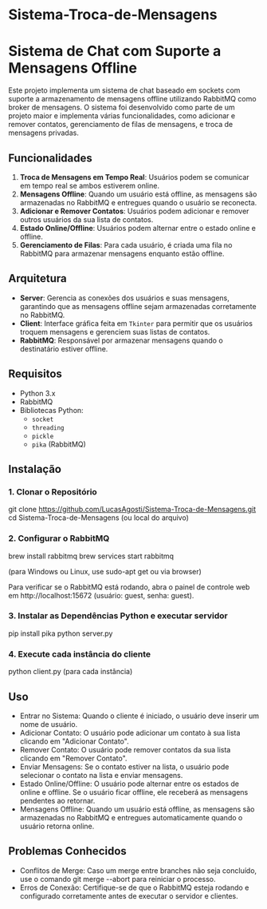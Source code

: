 # Sistema-Troca-de-Mensagens
 
# Sistema de Chat com Suporte a Mensagens Offline

Este projeto implementa um sistema de chat baseado em sockets com suporte a armazenamento de mensagens offline utilizando RabbitMQ como broker de mensagens. O sistema foi desenvolvido como parte de um projeto maior e implementa várias funcionalidades, como adicionar e remover contatos, gerenciamento de filas de mensagens, e troca de mensagens privadas.

## Funcionalidades

1. **Troca de Mensagens em Tempo Real**: Usuários podem se comunicar em tempo real se ambos estiverem online.
2. **Mensagens Offline**: Quando um usuário está offline, as mensagens são armazenadas no RabbitMQ e entregues quando o usuário se reconecta.
3. **Adicionar e Remover Contatos**: Usuários podem adicionar e remover outros usuários da sua lista de contatos.
4. **Estado Online/Offline**: Usuários podem alternar entre o estado online e offline.
5. **Gerenciamento de Filas**: Para cada usuário, é criada uma fila no RabbitMQ para armazenar mensagens enquanto estão offline.

## Arquitetura

- **Server**: Gerencia as conexões dos usuários e suas mensagens, garantindo que as mensagens offline sejam armazenadas corretamente no RabbitMQ.
- **Client**: Interface gráfica feita em `Tkinter` para permitir que os usuários troquem mensagens e gerenciem suas listas de contatos.
- **RabbitMQ**: Responsável por armazenar mensagens quando o destinatário estiver offline.

## Requisitos

- Python 3.x
- RabbitMQ
- Bibliotecas Python:
  - `socket`
  - `threading`
  - `pickle`
  - `pika` (RabbitMQ)

## Instalação

### 1. Clonar o Repositório

git clone https://github.com/LucasAgosti/Sistema-Troca-de-Mensagens.git
cd Sistema-Troca-de-Mensagens (ou local do arquivo)

### 2. Configurar o RabbitMQ

brew install rabbitmq
brew services start rabbitmq

(para Windows ou Linux, use sudo-apt get ou via browser)

Para verificar se o RabbitMQ está rodando, 
abra o painel de controle web em http://localhost:15672 (usuário: guest, senha: guest).

### 3. Instalar as Dependências Python e executar servidor

pip install pika
python server.py

### 4. Execute cada instância do cliente

python client.py
(para cada instância)

## Uso

- Entrar no Sistema: Quando o cliente é iniciado, o usuário deve inserir um nome de usuário.
- Adicionar Contato: O usuário pode adicionar um contato à sua lista clicando em "Adicionar Contato".
- Remover Contato: O usuário pode remover contatos da sua lista clicando em "Remover Contato".
- Enviar Mensagens: Se o contato estiver na lista, o usuário pode selecionar o contato na lista e enviar mensagens.
- Estado Online/Offline: O usuário pode alternar entre os estados de online e offline. Se o usuário ficar offline, ele receberá as mensagens pendentes ao retornar.
- Mensagens Offline: Quando um usuário está offline, as mensagens são armazenadas no RabbitMQ e entregues automaticamente quando o usuário retorna online.

## Problemas Conhecidos
- Conflitos de Merge: Caso um merge entre branches não seja concluído, use o comando git merge --abort para reiniciar o processo.
- Erros de Conexão: Certifique-se de que o RabbitMQ esteja rodando e configurado corretamente antes de executar o servidor e clientes.
